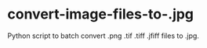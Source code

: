 # convert-image-files-to-.jpg
Python script to batch convert .png .tif .tiff .jfiff files to .jpg. 
